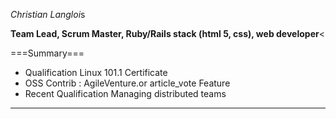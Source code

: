 *Christian Langloi*s

**Team Lead, Scrum Master, Ruby/Rails stack (html 5, css), web developer**<

===Summary===


 - Qualification Linux 101.1 Certificate
 - OSS Contrib : AgileVenture.or article_vote Feature 
 - Recent Qualification Managing distributed teams

---

